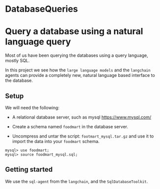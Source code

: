 # DatabaseQueries

# Query a database using a natural language query

Most of us have been querying the databases using a query language, mostly SQL. 

In this project we see how the `large language models` and the `langchain` agents can provide a completely new, natural language based interface to the database.

## Setup

We will need the following:

* A relational database server, such as mysql https://www.mysql.com/

* Create a schema named `foodmart` in the database server.

* Uncompress and untar the script: `footmart_mysql.tar.gz` and use it to import the data into your `foodmart` schema.

```
mysql> use foodmart;
mysql> source foodmart_mysql.sql;
```


## Getting started

We use the `sql-agent` from the `langchain`, and the `SqlDatabaseToolkit`.
